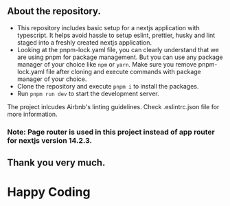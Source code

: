 ## About the repository.

- This repository includes basic setup for a nextjs application with typescript. It helps avoid hassle to setup eslint, prettier, husky and lint staged into a freshly created nextjs application.
- Looking at the pnpm-lock.yaml file, you can clearly understand that we are using pnpm for package management. But you can use any package manager of your choice like `npm` or `yarn`. Make sure you remove pnpm-lock.yaml file after cloning and execute commands with package manager of your choice.
- Clone the repository and execute `pnpm i` to install the packages.
- Run `pnpm run dev` to start the development server.

The project inlcudes Airbnb's linting guidelines. Check .eslintrc.json file for more information.

### Note: Page router is used in this project instead of app router for nextjs version 14.2.3.

## Thank you very much.

# Happy Coding
